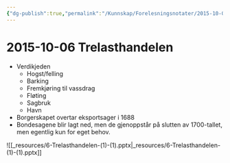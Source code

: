 ```yaml
---
{"dg-publish":true,"permalink":"/Kunnskap/Forelesningsnotater/2015-10-06 Trelasthandelen/","tags":["historie","hi110","forelesning"]}
---
```



# 2015-10-06 Trelasthandelen
* Verdikjeden
	* Hogst/felling
	* Barking
	* Fremkjøring til vassdrag
	* Fløting
	* Sagbruk
	* Havn
* Borgerskapet overtar eksportsager i 1688
* Bondesagene blir lagt ned, men de gjenoppstår på slutten av 1700-tallet, men egentlig kun for eget behov.

![[_resources/6-Trelasthandelen-(1)-(1).pptx\|_resources/6-Trelasthandelen-(1)-(1).pptx]]
